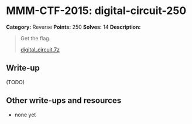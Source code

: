 # MMM-CTF-2015: digital-circuit-250

**Category:** Reverse
**Points:** 250
**Solves:** 14
**Description:**

> Get the flag.
>
> [digital_circuit.7z](digital_circuit.7z-3c5f180662a42779530292328c3dc3bbf94c3745ab5d2074e231e6f2e68d94bb)
>
>


## Write-up

(TODO)

## Other write-ups and resources

* none yet
